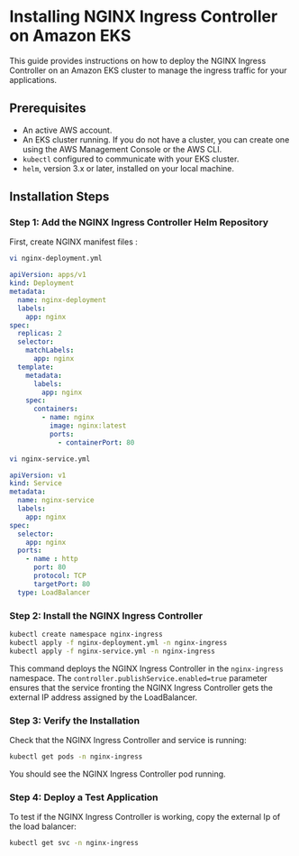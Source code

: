 # Installing NGINX Ingress Controller on Amazon EKS

This guide provides instructions on how to deploy the NGINX Ingress Controller on an Amazon EKS cluster to manage the ingress traffic for your applications.

## Prerequisites

- An active AWS account.
- An EKS cluster running. If you do not have a cluster, you can create one using the AWS Management Console or the AWS CLI.
- `kubectl` configured to communicate with your EKS cluster.
- `helm`, version 3.x or later, installed on your local machine.

## Installation Steps

### Step 1: Add the NGINX Ingress Controller Helm Repository

First, create NGINX manifest files :

```bash
vi nginx-deployment.yml
```

```yml 
apiVersion: apps/v1
kind: Deployment
metadata:
  name: nginx-deployment
  labels:
    app: nginx
spec:
  replicas: 2
  selector:
    matchLabels:
      app: nginx
  template:
    metadata:
      labels:
        app: nginx
    spec:
      containers:
        - name: nginx
          image: nginx:latest
          ports:
            - containerPort: 80
```


```bash
vi nginx-service.yml
```

```yml 
apiVersion: v1 
kind: Service
metadata:
  name: nginx-service
  labels:
    app: nginx
spec:
  selector:
    app: nginx
  ports:
    - name : http 
      port: 80
      protocol: TCP
      targetPort: 80
  type: LoadBalancer
```

### Step 2: Install the NGINX Ingress Controller


```bash
kubectl create namespace nginx-ingress 
kubectl apply -f nginx-deployment.yml -n nginx-ingress
kubectl apply -f nginx-service.yml -n nginx-ingress
```

This command deploys the NGINX Ingress Controller in the `nginx-ingress` namespace. The `controller.publishService.enabled=true` parameter ensures that the service fronting the NGINX Ingress Controller gets the external IP address assigned by the LoadBalancer.

### Step 3: Verify the Installation

Check that the NGINX Ingress Controller and service is running:

```bash
kubectl get pods -n nginx-ingress
```


You should see the NGINX Ingress Controller pod running.

### Step 4: Deploy a Test Application

To test if the NGINX Ingress Controller is working, copy the external Ip of the load balancer:

```bash
kubectl get svc -n nginx-ingress
```

